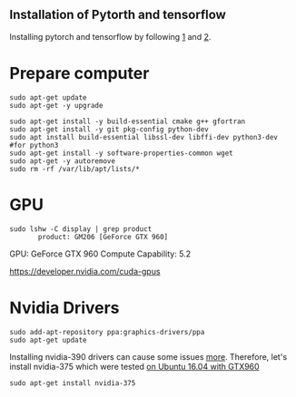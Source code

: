 Installation of Pytorth and tensorflow
---



Installing pytorch and tensorflow by following 
[1](https://hackernoon.com/up-and-running-with-ubuntu-nvidia-cuda-cudnn-tensorflow-and-pytorch-a54ec2ec907d) and [2](https://github.com/mxochicale/tensorflow/blob/master/installation/yadav_installation.md).


# Prepare computer

```
sudo apt-get update
sudo apt-get -y upgrade 
```


```
sudo apt-get install -y build-essential cmake g++ gfortran
sudo apt-get install -y git pkg-config python-dev
sudo apt install build-essential libssl-dev libffi-dev python3-dev #for python3
sudo apt-get install -y software-properties-common wget
sudo apt-get -y autoremove
sudo rm -rf /var/lib/apt/lists/*
```




# GPU

```
sudo lshw -C display | grep product
       product: GM206 [GeForce GTX 960]
```


GPU: GeForce GTX 960
Compute Capability: 5.2

https://developer.nvidia.com/cuda-gpus




# Nvidia Drivers


```
sudo add-apt-repository ppa:graphics-drivers/ppa
sudo apt-get update
```

Installing nvidia-390 drivers can cause some issues [more](https://bugs.launchpad.net/ubuntu/+source/nvidia-graphics-drivers-390/+bug/1773113).
Therefore, let's install nvidia-375 which were tested [on Ubuntu 16.04 with GTX960](https://github.com/mxochicale/tensorflow/blob/master/installation/yadav_installation.md)


```
sudo apt-get install nvidia-375
```





